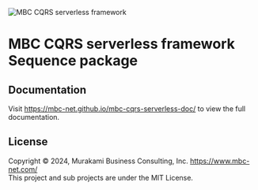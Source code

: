 ![MBC CQRS serverless framework](https://mbc-net.github.io/mbc-cqrs-serverless-doc/img/mbc-cqrs-serverless.png)
# MBC CQRS serverless framework Sequence package

## Documentation

Visit https://mbc-net.github.io/mbc-cqrs-serverless-doc/ to view the full documentation.

## License
Copyright &copy; 2024, Murakami Business Consulting, Inc. https://www.mbc-net.com/  
This project and sub projects are under the MIT License.

